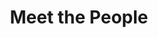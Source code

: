 ---
layout: people
order: 6
title: Meet the People
name: "Mengchen Wang"
position: "Visiting Undergraduate"
current: true
headshot: "mengchen.png"
bio: "I am a Computer Science undergrad at Tsinghua University, captivated by the synergy of artificial intelligence and biological exploration. My academic journey 
    has exposed me to the intricate tapestry of artificial intelligence, genomics, and computational biology. Outside the lab, I am interested in reading books and playing 
    badminton."
twitter: ""
---